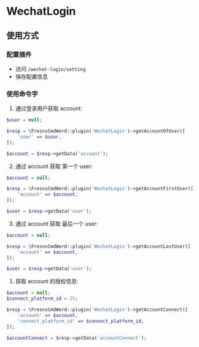 # WechatLogin

## 使用方式

### 配置插件

- 访问 `/wechat-login/setting`
- 保存配置信息

### 使用命令字

1. 通过登录用户获取 account:
```php
$user = null;

$resp = \FresnsCmdWord::plugin('WechatLogin')->getAccountOfUser([
    'user' => $user,
]);

$account = $resp->getData('account');
```

2. 通过 account 获取 第一个 user:
```php
$account = null;

$resp = \FresnsCmdWord::plugin('WechatLogin')->getAccountFirstUser([
    'account' => $account,
]);

$user = $resp->getData('user');
```

3. 通过 account 获取 最后一个 user:
```php
$account = null;

$resp = \FresnsCmdWord::plugin('WechatLogin')->getAccountLastUser([
    'account' => $account,
]);

$user = $resp->getData('user');
```


1. 获取 account 的授权信息:
```php
$account = null;
$connect_platform_id = 25;

$resp = \FresnsCmdWord::plugin('WechatLogin')->getAccountConnect([
    'account' => $account,
    'connect_platform_id' => $connect_platform_id,
]);

$accountConnect = $resp->getData('accountConnect');
```
